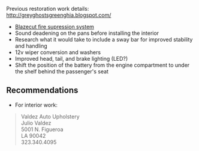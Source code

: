 Previous restoration work details: http://greyghostsgreenghia.blogspot.com/

 * [Blazecut fire supression system](http://jogrusa.com/products/blazecut-fire-suppression-system)
 * Sound deadening on the pans before installing the interior
 * Research what it would take to include a sway bar for improved stability and handling
 * 12v wiper conversion and washers
 * Improved head, tail, and brake lighting (LED?)
 * Shift the position of the battery from the engine compartment to under the shelf behind the passenger's seat

## Recommendations
 * For interior work:
 
 > Valdez Auto Upholstery  
 > Julio Valdez  
 > 5001 N. Figueroa  
 > LA  90042  
 > 323.340.4095  
